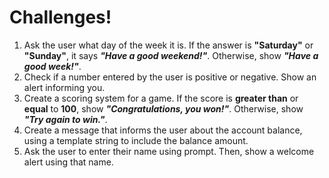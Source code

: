 # Challenges!  
   1. Ask the user what day of the week it is. If the answer is **"Saturday"** or **"Sunday"**, it says ***"Have a good weekend!"***. Otherwise, show ***"Have a good week!"***.
   2. Check if a number entered by the user is positive or negative. Show an alert informing you.
   3. Create a scoring system for a game. If the score is **greater than** or **equal** to **100**, show ***"Congratulations, you won!"***. Otherwise, show ***"Try again to win."***.
   4. Create a message that informs the user about the account balance, using a template string to include the balance amount.
   5. Ask the user to enter their name using prompt. Then, show a welcome alert using that name.
